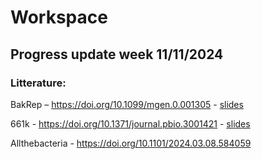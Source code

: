 # Workspace
## Progress update week 11/11/2024
### Litterature:
BakRep – https://doi.org/10.1099/mgen.0.001305 - [slides](https://docs.google.com/presentation/d/1N2KbT2aS4WPdf0QO515IXsvLDOi0kjBaDPA9ab5Ceqw/edit?usp=sharing)

661k - https://doi.org/10.1371/journal.pbio.3001421 - [slides]()

Allthebacteria - https://doi.org/10.1101/2024.03.08.584059
